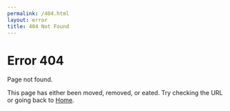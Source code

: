 ```yaml
---
permalink: /404.html
layout: error
title: 404 Not Found
---
```

# Error 404

Page not found.

This page has either been moved, removed, or eated. Try checking the URL or going back to <a href="/">Home<a>.